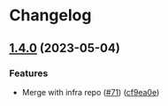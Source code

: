 # Changelog

## [1.4.0](https://github.com/pleo-io/pleo-spa-cicd/compare/spa-edge-lambdas-v1.3.0...spa-edge-lambdas-v1.4.0) (2023-05-04)


### Features

* Merge with infra repo ([#71](https://github.com/pleo-io/pleo-spa-cicd/issues/71)) ([cf9ea0e](https://github.com/pleo-io/pleo-spa-cicd/commit/cf9ea0e7069ef2b844206c782e5a536fdb077f1c))
